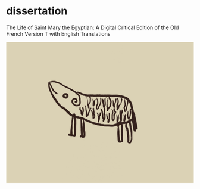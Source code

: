 # dissertation

The Life of Saint Mary the Egyptian: A Digital Critical Edition of the Old French Version T with English Translations

![](https://github.com/leeloren/dissertation/blob/main/shesasheep.jpeg?raw=true)
